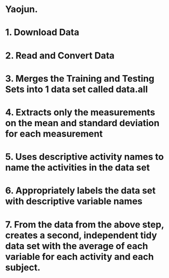 # Yaojun.

# 1. Download Data
# 2. Read and Convert Data
# 3. Merges the Training and Testing Sets into 1 data set called data.all
# 4. Extracts only the measurements on the mean and standard deviation for each measurement
# 5. Uses descriptive activity names to name the activities in the data set
# 6. Appropriately labels the data set with descriptive variable names
# 7. From the data from the above step, creates a second, independent tidy data set with the average of each variable for each activity and each subject.
